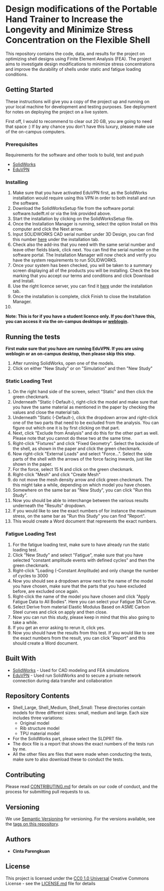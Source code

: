 # Design modifications of the Portable Hand Trainer to Increase the Longevity and Minimize Stress Concentration on the Flexible Shell

This repository contains the code, data, and results for the project on optimizing shell designs using Finite Element Analysis (FEA). The project aims to investigate design modifications to minimize stress concentrations and improve the durability of shells under static and fatigue loading conditions.

## Getting Started

These instructions will give you a copy of the project up and running on your local machine for development and testing purposes. See deployment
for notes on deploying the project on a live system. 

First off, I would to recommend to clear out 20 GB, you are going to need that space :)
If by any chance you don't have this luxury, please make use of the on-campus computers.

### Prerequisites

Requirements for the software and other tools to build, test and push 
- [SolidWorks](https://software.tudelft.nl/498/)
- [EduVPN](https://tudelft.eduvpn.nl)

### Installing
1. Make sure that you have activated EduVPN first, as the SolidWorks installation would require using this VPN in order to both install and run the software.
2. Download the SolidWorksSetup file from the software portal: software.tudelft.nl or via the link provided above.
3. Start the installation by clicking on the SolidWorksSetup file.
4. Once the Installation Manager is running, select the option Install on this computer and click the Next arrow.
5. Input SOLIDWORKS CAD serial number under 3D Design, you can find this number [here](https://software.tudelft.nl/498/) under the installation tab.
6. Check also the add-ins that you need with the same serial number and leave other fields blank, click next. You can find the serial number on the software portal.
The Installation Manager will now check and verify you have the system requirements to run SOLIDWORKS.
7. Once your system has been checked, you will be taken to a summary screen displaying all of the products you will be
installing. Check the box marking that you accept our terms and conditions and click Download and Install.
8. Use the right licence server, you can find it [here](https://software.tudelft.nl/498/) under the installation tab.
9. Once the installation is complete, click Finish to close the Installation Manager.
10. 
**Note: This is for if you have a student licence only. If you don't have this, you can access it via the on-campus desktops or [weblogin](https://weblogin.tudelft.nl).**

## Running the tests
**First make sure that you have are running EduVPN. If you are using weblogin or an on-campus desktop, then please skip this step.**

1. After running SolidWorks, open one of the models.
2. Click on either "New Study" or on "Simulation" and then "New Study"

### Static Loading Test
1. On the right hand side of the screen, select "Static" and then click the green checkmark.
2. Underneath "Static (-Default-), right-click the model and make sure that you have the same material as mentioned in the paper by checking the values and close the material tab.
3. Underneath "Static (-Default-), click the dropdown arrow and right-click one of the two parts that need to be excluded from the analysis. You can figure out which one it is by first clicking on that part.
4. Next, click "Exclude from Analysis" and do this for the other part as well. Please note that you cannot do these two at the same time.
5. Right-click "Fixtures" and click "Fixed Geometry". Select the backside of the shell, as shown in the paper and click the green checkmark.
6. Now right-click "External Loads" and select "Force...". Select the side parts of the shell with the arrows of the force facing inwards, just like shown in the paper.
7. For the force, select 15 N and click on the green checkmark.
8. Right-click "Mesh" and click "Create Mesh"
9. do not move the mesh density arrow and click green checkmark. The this might take a while, depending on which model you have chosen.
10. Somewhere on the same bar as "New Study", you can click "Run this Study".
11. Now you should be able to interchange between the various results underneath the "Results" dropdown.
12. If you would like to see the exact numbers of for instance the maximum stress, on the same bar as "Run this Study" you can find "Report".
13. This would create a Word document that represents the exact numbers.

### Fatigue Loading Test
1. For the fatigue loading test, make sure to have already run the static loading test.
2. Click "New Study" and select "Fatigue", make sure that you have selected "constant amplitude events with defined cycles" and then the green checkmark.
3. Right-click "Loading (-Constant Amplitude) and only change the number of cycles to 3000
4. Now you should see a dropdown arrow next to the name of the model you have chosen, make sure that the parts that you have excluded before, are excluded once again.
5. Right-click the name of the model you have chosen and click "Apply Fatigue Data to All Bodies". Here you can select your Fatigue SN Curve.
6. Select Derive from material Elastic Modulus Based on ASME Carbon Steel curves and click on apply and then close.
7. Now you can run this study, please keep in mind that this also going to take a while.
8. If you get an error asking to rerun it, click yes.
9. Now you should have the results from this test. If you would like to see the exact numbers from the result, you can click "Report" and this should create a Word document.


## Built With

  - [SolidWorks](https://software.tudelft.nl/498/) - Used for CAD modeling and FEA simulations
  - [EduVPN](https://www.eduvpn.org/client-apps/) - Used run SolidWorks and to secure a private network connection during data transfer and collaboration

## Repository Contents
- Shell_Large, Shell_Medium, Shell_Small: These directories contain models for three different sizes: small, medium and large. Each size includes three variations:
    - Original model
    - Rib structure model
    - TPU material model
 - For the SolidWorks part, please select the SLDPRT file.
 - The docx file is a report that shows the exact numbers of the tests run by me.
 - All the other files are files that were made when conducting the tests, make sure to also download these to conduct the tests.

## Contributing

Please read [CONTRIBUTING.md](CONTRIBUTING.md) for details on our code of conduct, and the process for submitting pull requests to us.

## Versioning

We use [Semantic Versioning](http://semver.org/) for versioning. For the versions available, see the [tags on this repository](https://github.com/PurpleBooth/a-good-readme-template/tags).

## Authors

  - **Cinta Parengkuan** 

## License

This project is licensed under the [CC0 1.0 Universal](LICENSE.md) Creative Commons License - see the [LICENSE.md](LICENSE.md) file for
details
